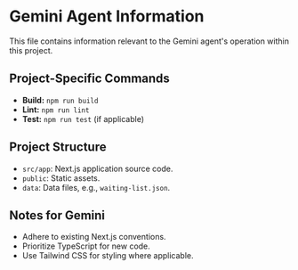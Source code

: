 # Gemini Agent Information

This file contains information relevant to the Gemini agent's operation within this project.

## Project-Specific Commands

- **Build:** `npm run build`
- **Lint:** `npm run lint`
- **Test:** `npm run test` (if applicable)

## Project Structure

- `src/app`: Next.js application source code.
- `public`: Static assets.
- `data`: Data files, e.g., `waiting-list.json`.

## Notes for Gemini

- Adhere to existing Next.js conventions.
- Prioritize TypeScript for new code.
- Use Tailwind CSS for styling where applicable.
